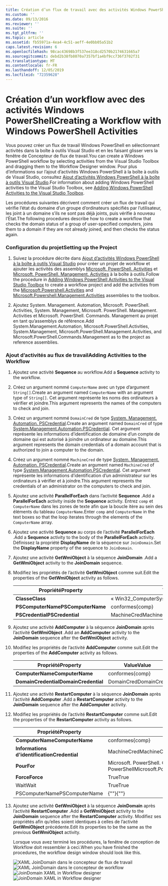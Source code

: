 ```yaml
---
title: Création d’un flux de travail avec des activités Windows PowerShell | Microsoft Docs
ms.custom: ''
ms.date: 09/13/2016
ms.reviewer: ''
ms.suite: ''
ms.tgt_pltfrm: ''
ms.topic: article
ms.assetid: fb55971a-4ea4-4c51-aeff-4e0bb05a51b2
caps.latest.revision: 6
ms.openlocfilehash: 98cac43698b3f537ee318cd2570b2174631665a7
ms.sourcegitcommit: debd2b38fb8070a7357bf1a4bf9cc736f3702f31
ms.translationtype: MT
ms.contentlocale: fr-FR
ms.lasthandoff: 12/05/2019
ms.locfileid: "72359628"
---
```

# <a name="creating-a-workflow-with-windows-powershell-activities"></a><span data-ttu-id="26f40-102">Création d’un workflow avec des activités Windows PowerShell</span><span class="sxs-lookup"><span data-stu-id="26f40-102">Creating a Workflow with Windows PowerShell Activities</span></span>

<span data-ttu-id="26f40-103">Vous pouvez créer un flux de travail Windows PowerShell en sélectionnant activités dans la boîte à outils Visual Studio et en les faisant glisser vers la fenêtre de Concepteur de flux de travail.</span><span class="sxs-lookup"><span data-stu-id="26f40-103">You can create a Windows PowerShell workflow by selecting activities from the Visual Studio Toolbox and dragging them to the Workflow Designer window.</span></span> <span data-ttu-id="26f40-104">Pour plus d’informations sur l’ajout d’activités Windows PowerShell à la boîte à outils de Visual Studio, consultez [Ajout d’activités Windows PowerShell à la boîte à outils Visual Studio](./adding-windows-powershell-activities-to-the-visual-studio-toolbox.md).</span><span class="sxs-lookup"><span data-stu-id="26f40-104">For information about adding Windows PowerShell activities to the Visual Studio Toolbox, see [Adding Windows PowerShell Activities to the Visual Studio Toolbox](./adding-windows-powershell-activities-to-the-visual-studio-toolbox.md).</span></span>

<span data-ttu-id="26f40-105">Les procédures suivantes décrivent comment créer un flux de travail qui vérifie l’état du domaine d’un groupe d’ordinateurs spécifiés par l’utilisateur, les joint à un domaine s’ils ne sont pas déjà joints, puis vérifie à nouveau l’État.</span><span class="sxs-lookup"><span data-stu-id="26f40-105">The following procedures describe how to create a workflow that checks the domain status of a group of user-specified computers, joins them to a domain if they are not already joined, and then checks the status again.</span></span>

### <a name="setting-up-the-project"></a><span data-ttu-id="26f40-106">Configuration du projet</span><span class="sxs-lookup"><span data-stu-id="26f40-106">Setting up the Project</span></span>

1. <span data-ttu-id="26f40-107">Suivez la procédure décrite dans [Ajout d’activités Windows PowerShell à la boîte à outils Visual Studio](./adding-windows-powershell-activities-to-the-visual-studio-toolbox.md) pour créer un projet de workflow et ajouter les activités des assemblys [Microsoft. PowerShell. Activities](/dotnet/api/Microsoft.PowerShell.Activities) et [Microsoft. PowerShell. Management. Activities](/dotnet/api/Microsoft.PowerShell.Management.Activities) à la boîte à outils.</span><span class="sxs-lookup"><span data-stu-id="26f40-107">Follow the procedure in [Adding Windows PowerShell Activities to the Visual Studio Toolbox](./adding-windows-powershell-activities-to-the-visual-studio-toolbox.md) to create a workflow project and add the activities from the [Microsoft.Powershell.Activities](/dotnet/api/Microsoft.PowerShell.Activities) and [Microsoft.Powershell.Management.Activities](/dotnet/api/Microsoft.PowerShell.Management.Activities) assemblies to the toolbox.</span></span>

2. <span data-ttu-id="26f40-108">Ajoutez System. Management. Automation, Microsoft. PowerShell. Activities, System. Management, Microsoft. PowerShell. Management. Activities et Microsoft. PowerShell. Commands. Management au projet en tant qu’assemblys de référence.</span><span class="sxs-lookup"><span data-stu-id="26f40-108">Add System.Management.Automation, Microsoft.PowerShell.Activities, System.Management, Microsoft.PowerShell.Management.Activities, and Microsoft.PowerShell.Commands.Management as to the project as reference assemblies.</span></span>

### <a name="adding-activities-to-the-workflow"></a><span data-ttu-id="26f40-109">Ajout d’activités au flux de travail</span><span class="sxs-lookup"><span data-stu-id="26f40-109">Adding Activities to the Workflow</span></span>

1. <span data-ttu-id="26f40-110">Ajoutez une activité **Sequence** au workflow.</span><span class="sxs-lookup"><span data-stu-id="26f40-110">Add a **Sequence** activity to the workflow.</span></span>

2. <span data-ttu-id="26f40-111">Créez un argument nommé `ComputerName` avec un type d’argument `String[]`.</span><span class="sxs-lookup"><span data-stu-id="26f40-111">Create an argument named `ComputerName` with an argument type of `String[]`.</span></span> <span data-ttu-id="26f40-112">Cet argument représente les noms des ordinateurs à vérifier et joindre.</span><span class="sxs-lookup"><span data-stu-id="26f40-112">This argument represents the names of the computers to check and join.</span></span>

3. <span data-ttu-id="26f40-113">Créez un argument nommé `DomainCred` de type [System. Management. Automation. PSCredential](/dotnet/api/System.Management.Automation.PSCredential).</span><span class="sxs-lookup"><span data-stu-id="26f40-113">Create an argument named `DomainCred` of type [System.Management.Automation.PSCredential](/dotnet/api/System.Management.Automation.PSCredential).</span></span> <span data-ttu-id="26f40-114">Cet argument représente les informations d’identification de domaine d’un compte de domaine qui est autorisé à joindre un ordinateur au domaine.</span><span class="sxs-lookup"><span data-stu-id="26f40-114">This argument represents the domain credentials of a domain account that is authorized to join a computer to the domain.</span></span>

4. <span data-ttu-id="26f40-115">Créez un argument nommé `MachineCred` de type [System. Management. Automation. PSCredential](/dotnet/api/System.Management.Automation.PSCredential).</span><span class="sxs-lookup"><span data-stu-id="26f40-115">Create an argument named `MachineCred` of type [System.Management.Automation.PSCredential](/dotnet/api/System.Management.Automation.PSCredential).</span></span> <span data-ttu-id="26f40-116">Cet argument représente les informations d’identification d’un administrateur sur les ordinateurs à vérifier et à joindre.</span><span class="sxs-lookup"><span data-stu-id="26f40-116">This argument represents the credentials of an administrator on the computers to check and join.</span></span>

5. <span data-ttu-id="26f40-117">Ajoutez une activité **ParallelForEach** dans l’activité **Sequence** .</span><span class="sxs-lookup"><span data-stu-id="26f40-117">Add a **ParallelForEach** activity inside the **Sequence** activity.</span></span> <span data-ttu-id="26f40-118">Entrez `comp` et `ComputerName` dans les zones de texte afin que la boucle itère au sein des éléments du tableau `ComputerName`.</span><span class="sxs-lookup"><span data-stu-id="26f40-118">Enter `comp` and `ComputerName` in the text boxes so that the loop iterates through the elements of the `ComputerName` array.</span></span>

6. <span data-ttu-id="26f40-119">Ajoutez une activité **Sequence** au corps de l’activité **ParallelForEach** .</span><span class="sxs-lookup"><span data-stu-id="26f40-119">Add a **Sequence** activity to the body of the **ParallelForEach** activity.</span></span> <span data-ttu-id="26f40-120">Définissez la propriété **DisplayName** de la séquence sur `JoinDomain`.</span><span class="sxs-lookup"><span data-stu-id="26f40-120">Set the **DisplayName** property of the sequence to `JoinDomain`.</span></span>

7. <span data-ttu-id="26f40-121">Ajoutez une activité **GetWmiObject** à la séquence **JoinDomain** .</span><span class="sxs-lookup"><span data-stu-id="26f40-121">Add a **GetWmiObject** activity to the **JoinDomain** sequence.</span></span>

8. <span data-ttu-id="26f40-122">Modifiez les propriétés de l’activité **GetWmiObject** comme suit.</span><span class="sxs-lookup"><span data-stu-id="26f40-122">Edit the properties of the **GetWmiObject** activity as follows.</span></span>

   |<span data-ttu-id="26f40-123">Propriété</span><span class="sxs-lookup"><span data-stu-id="26f40-123">Property</span></span>|<span data-ttu-id="26f40-124">Value</span><span class="sxs-lookup"><span data-stu-id="26f40-124">Value</span></span>|
   |--------------|-----------|
   |<span data-ttu-id="26f40-125">**Classe**</span><span class="sxs-lookup"><span data-stu-id="26f40-125">**Class**</span></span>|<span data-ttu-id="26f40-126">« Win32_ComputerSystem »</span><span class="sxs-lookup"><span data-stu-id="26f40-126">"Win32_ComputerSystem"</span></span>|
   |<span data-ttu-id="26f40-127">**PSComputerName**</span><span class="sxs-lookup"><span data-stu-id="26f40-127">**PSComputerName**</span></span>|<span data-ttu-id="26f40-128">conformes</span><span class="sxs-lookup"><span data-stu-id="26f40-128">{comp}</span></span>|
   |<span data-ttu-id="26f40-129">**PSCredential**</span><span class="sxs-lookup"><span data-stu-id="26f40-129">**PSCredential**</span></span>|<span data-ttu-id="26f40-130">MachineCred</span><span class="sxs-lookup"><span data-stu-id="26f40-130">MachineCred</span></span>|

9. <span data-ttu-id="26f40-131">Ajoutez une activité **AddComputer** à la séquence **JoinDomain** après l’activité **GetWmiObject** .</span><span class="sxs-lookup"><span data-stu-id="26f40-131">Add an **AddComputer** activity to the **JoinDomain** sequence after the **GetWmiObject** activity.</span></span>

10. <span data-ttu-id="26f40-132">Modifiez les propriétés de l’activité **AddComputer** comme suit.</span><span class="sxs-lookup"><span data-stu-id="26f40-132">Edit the properties of the **AddComputer** activity as follows.</span></span>

    |<span data-ttu-id="26f40-133">Propriété</span><span class="sxs-lookup"><span data-stu-id="26f40-133">Property</span></span>|<span data-ttu-id="26f40-134">Value</span><span class="sxs-lookup"><span data-stu-id="26f40-134">Value</span></span>|
    |--------------|-----------|
    |<span data-ttu-id="26f40-135">**ComputerName**</span><span class="sxs-lookup"><span data-stu-id="26f40-135">**ComputerName**</span></span>|<span data-ttu-id="26f40-136">conformes</span><span class="sxs-lookup"><span data-stu-id="26f40-136">{comp}</span></span>|
    |<span data-ttu-id="26f40-137">**DomainCredential**</span><span class="sxs-lookup"><span data-stu-id="26f40-137">**DomainCredential**</span></span>|<span data-ttu-id="26f40-138">DomainCred</span><span class="sxs-lookup"><span data-stu-id="26f40-138">DomainCred</span></span>|

11. <span data-ttu-id="26f40-139">Ajoutez une activité **RestartComputer** à la séquence **JoinDomain** après l’activité **AddComputer** .</span><span class="sxs-lookup"><span data-stu-id="26f40-139">Add a **RestartComputer** activity to the **JoinDomain** sequence after the **AddComputer** activity.</span></span>

12. <span data-ttu-id="26f40-140">Modifiez les propriétés de l’activité **RestartComputer** comme suit.</span><span class="sxs-lookup"><span data-stu-id="26f40-140">Edit the properties of the **RestartComputer** activity as follows.</span></span>

    |<span data-ttu-id="26f40-141">Propriété</span><span class="sxs-lookup"><span data-stu-id="26f40-141">Property</span></span>|<span data-ttu-id="26f40-142">Value</span><span class="sxs-lookup"><span data-stu-id="26f40-142">Value</span></span>|
    |--------------|-----------|
    |<span data-ttu-id="26f40-143">**ComputerName**</span><span class="sxs-lookup"><span data-stu-id="26f40-143">**ComputerName**</span></span>|<span data-ttu-id="26f40-144">conformes</span><span class="sxs-lookup"><span data-stu-id="26f40-144">{comp}</span></span>|
    |<span data-ttu-id="26f40-145">**Informations d'identification**</span><span class="sxs-lookup"><span data-stu-id="26f40-145">**Credential**</span></span>|<span data-ttu-id="26f40-146">MachineCred</span><span class="sxs-lookup"><span data-stu-id="26f40-146">MachineCred</span></span>|
    |<span data-ttu-id="26f40-147">**Pour**</span><span class="sxs-lookup"><span data-stu-id="26f40-147">**For**</span></span>|<span data-ttu-id="26f40-148">Microsoft. PowerShell. Commands. WaitForServiceTypes. PowerShell</span><span class="sxs-lookup"><span data-stu-id="26f40-148">Microsoft.PowerShell.Commands.WaitForServiceTypes.PowerShell</span></span>|
    |<span data-ttu-id="26f40-149">**Force**</span><span class="sxs-lookup"><span data-stu-id="26f40-149">**Force**</span></span>|<span data-ttu-id="26f40-150">True</span><span class="sxs-lookup"><span data-stu-id="26f40-150">True</span></span>|
    |<span data-ttu-id="26f40-151">Wait</span><span class="sxs-lookup"><span data-stu-id="26f40-151">Wait</span></span>|<span data-ttu-id="26f40-152">True</span><span class="sxs-lookup"><span data-stu-id="26f40-152">True</span></span>|
    |<span data-ttu-id="26f40-153">PSComputerName</span><span class="sxs-lookup"><span data-stu-id="26f40-153">PSComputerName</span></span>|<span data-ttu-id="26f40-154">{""}</span><span class="sxs-lookup"><span data-stu-id="26f40-154">{""}</span></span>|

13. <span data-ttu-id="26f40-155">Ajoutez une activité **GetWmiObject** à la séquence **JoinDomain** après l’activité **RestartComputer** .</span><span class="sxs-lookup"><span data-stu-id="26f40-155">Add a **GetWmiObject** activity to the **JoinDomain** sequence after the **RestartComputer** activity.</span></span> <span data-ttu-id="26f40-156">Modifiez ses propriétés afin qu’elles soient identiques à celles de l’activité **GetWmiObject** précédente.</span><span class="sxs-lookup"><span data-stu-id="26f40-156">Edit its properties to be the same as the previous **GetWmiObject** activity.</span></span>

    <span data-ttu-id="26f40-157">Lorsque vous avez terminé les procédures, la fenêtre de conception de Workflow doit ressembler à ceci.</span><span class="sxs-lookup"><span data-stu-id="26f40-157">When you have finished the procedures, the workflow design window should look like this.</span></span>

    <span data-ttu-id="26f40-158">![XAML JoinDomain dans le concepteur de flux de travail](../media/joindomainworkflow.png)
    ![XAML JoinDomain dans le concepteur de workflow](../media/joindomainworkflow.png "JoinDomainWorkflow")</span><span class="sxs-lookup"><span data-stu-id="26f40-158">![JoinDomain XAML in Workflow designer](../media/joindomainworkflow.png)
![JoinDomain XAML in Workflow designer](../media/joindomainworkflow.png "JoinDomainWorkflow")</span></span>